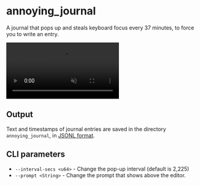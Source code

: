 # annoying_journal

A journal that pops up and steals keyboard focus every 37 minutes,
to force you to write an entry.

<video autoplay loop muted>
<source src="videos/002-demo.webm" type="video/webm">
</video>

## Output

Text and timestamps of journal entries are saved in the directory `annoying_journal`,
in [JSONL format](https://jsonlines.org/).

## CLI parameters

- `--interval-secs <u64>` - Change the pop-up interval (default is 2,225)
- `--prompt <String>` - Change the prompt that shows above the editor.
